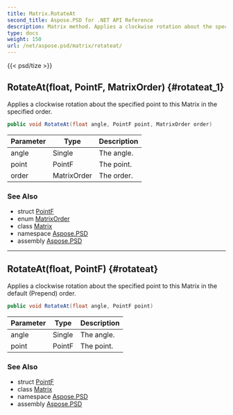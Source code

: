 ```yaml
---
title: Matrix.RotateAt
second_title: Aspose.PSD for .NET API Reference
description: Matrix method. Applies a clockwise rotation about the specified point to this Matrix in the specified order
type: docs
weight: 150
url: /net/aspose.psd/matrix/rotateat/
---
```

{{< psd/tize >}}
## RotateAt(float, PointF, MatrixOrder) {#rotateat_1}

Applies a clockwise rotation about the specified point to this Matrix in the specified order.

```csharp
public void RotateAt(float angle, PointF point, MatrixOrder order)
```

| Parameter | Type | Description |
| --- | --- | --- |
| angle | Single | The angle. |
| point | PointF | The point. |
| order | MatrixOrder | The order. |

### See Also

* struct [PointF](../../pointf/)
* enum [MatrixOrder](../../matrixorder/)
* class [Matrix](../)
* namespace [Aspose.PSD](../../matrix/)
* assembly [Aspose.PSD](../../../)

---

## RotateAt(float, PointF) {#rotateat}

Applies a clockwise rotation about the specified point to this Matrix in the default (Prepend) order.

```csharp
public void RotateAt(float angle, PointF point)
```

| Parameter | Type | Description |
| --- | --- | --- |
| angle | Single | The angle. |
| point | PointF | The point. |

### See Also

* struct [PointF](../../pointf/)
* class [Matrix](../)
* namespace [Aspose.PSD](../../matrix/)
* assembly [Aspose.PSD](../../../)


